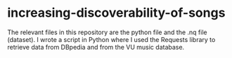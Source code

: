 # increasing-discoverability-of-songs
The relevant files in this repository are the python file and the .nq file (dataset). I wrote a script in Python where I used the Requests library to retrieve data from DBpedia and from the VU music database.
